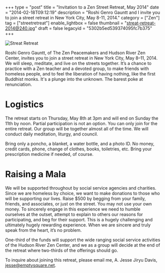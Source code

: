 +++
type = "post"
title = "Invitation to a Zen Street Retreat, May 2014"
date = "2014-02-18T09:12:19"
description = "Roshi Genro Gauntt  and I invite you to join a street retreat in New York City, May 8-11, 2014."
category = ["Zen"]
tag = ["streetretreat"]
enable_lightbox = false
thumbnail = "streat-retreat-2014@240.jpg"
draft = false
legacyid = "5302b5ed539374095fc7b375"
+++

<p><img style="display:block; margin-left:auto; margin-right:auto;" src="streat-retreat-2014.jpg" alt="Streat Retreat" title="Streat Retreat" /></p>
<p>Roshi Genro Gauntt, of The Zen Peacemakers and Hudson River Zen Center, invites you to join a street retreat in New York City, May 8&ndash;11, 2014. We will sleep, meditate, and live on the streets together. It&rsquo;s a chance to practice with a Zen teacher and a devoted group, to make friends with homeless people, and to feel the liberation of having nothing, like the first Buddhist monks. It's a plunge into the unknown. The barest poke at renunciation.</p>
<h1 id="logistics">Logistics</h1>
<p>The retreat starts on Thursday, May 8th at 3pm and will end on Sunday the 11th by noon. Partial participation is not an option. You can only join for the entire retreat. Our group will be together almost all of the time. We will conduct daily meditation, liturgy, and council.</p>
<p>Bring only a poncho, a blanket, a water bottle, and a photo ID. No money, credit cards, phone, change of clothes, books, toiletries, etc. Bring your prescription medicine if needed, of course.</p>
<h1 id="raising-a-mala">Raising a Mala</h1>
<p>We will be supported throughout by social service agencies and charities. Since we are homeless by choice, we want to make donations to those who will be supporting our lives. Raise $500 by begging from your family, friends, and associates, or just on the street. You may not use your own money. To sincerely engage in this experience we need to humble ourselves at the outset, attempt to explain to others our reasons for participating, and beg for their support. This is a hugely challenging and ultimately hugely rewarding experience.  When we are sincere and truly speak from the heart, it&rsquo;s no problem.</p>
<p>One-third of the funds will support the wide ranging social service activities of the Hudson River Zen Center, and we as a group will decide at the end of the retreat where two-thirds of the offerings should go. </p>
<p>To inquire about joining this retreat, please email me, A. Jesse Jiryu Davis, <a href="mailto:jesse@emptysquare.net">jesse@emptysquare.net</a>.</p>
